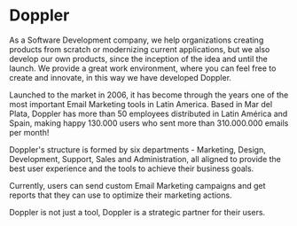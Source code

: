 # Doppler

As a Software Development company, we help organizations creating products from scratch or modernizing current applications, but we also develop our own products, since the inception of the idea and until the launch. We provide a great work environment, where you can feel free to create and innovate, in this way we have developed Doppler.

Launched to the market in 2006, it has become through the years one of the most important Email Marketing tools in Latin America. Based in Mar del Plata, Doppler has more than 50 employees distributed in Latin América and Spain, making happy 130.000 users who sent more than 310.000.000 emails per month!

Doppler's structure is formed by six departments - Marketing, Design, Development, Support, Sales and Administration, all aligned to provide the best user experience and the tools to achieve their business goals.

Currently, users can send custom Email Marketing campaigns and get reports that they can use to optimize their marketing actions.

Doppler is not just a tool, Doppler is a strategic partner for their users.

